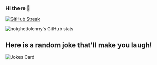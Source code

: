 ### Hi there 👋

<!--
**notghettolenny/notghettolenny** is a ✨ _special_ ✨ repository because its `README.md` (this file) appears on your GitHub profile.

Here are some ideas to get you started:

- 🔭 I’m currently working on ...
- 🌱 I’m currently learning ...
- 👯 I’m looking to collaborate on ...
- 🤔 I’m looking for help with ...
- 💬 Ask me about ...
- 📫 How to reach me: ...
- 😄 Pronouns: ...
- ⚡ Fun fact: ...
-->


[![GitHub Streak](http://github-readme-streak-stats.herokuapp.com?user=notghettolenny&theme=tokyonight&hide_border=true&date_format=j%20M%5B%20Y%5D)](https://git.io/streak-stats)

![notghettolenny's GitHub stats](https://github-readme-stats.vercel.app/api?username=notghettolenny&hide=issues&theme=merko)

## Here is a random joke that'll make you laugh!
![Jokes Card](https://readme-jokes.vercel.app/api)
